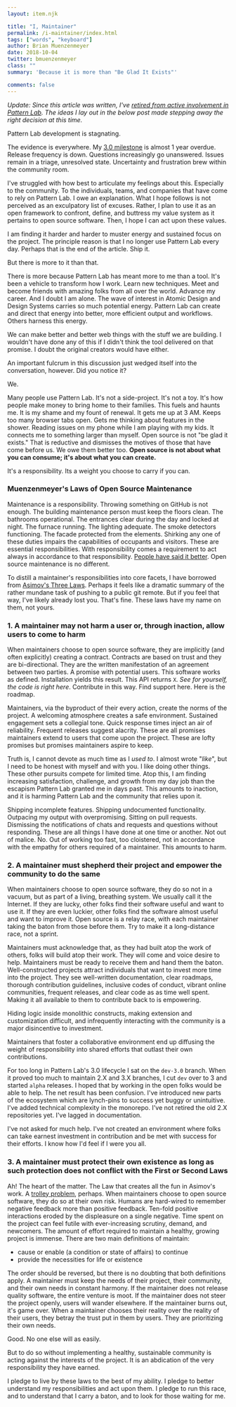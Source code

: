 ```yaml
---
layout: item.njk

title: "I, Maintainer"
permalink: /i-maintainer/index.html
tags: ["words", "keyboard"]
author: Brian Muenzenmeyer
date: 2018-10-04
twitter: bmuenzenmeyer
class: ""
summary: 'Because it is more than "Be Glad It Exists"'

comments: false
---
```


_Update: Since this article was written, I've [retired from active involvement in Pattern Lab](https://github.com/pattern-lab/patternlab-node/pull/1250). The ideas I lay out in the below post made stepping away the right decision at this time._

Pattern Lab development is stagnating.

The evidence is everywhere. My [3.0 milestone](https://github.com/pattern-lab/patternlab-node/milestone/22) is almost 1 year overdue. Release frequency is down. Questions increasingly go unanswered. Issues remain in a triage, unresolved state. Uncertainty and frustration brew within the community room.

I've struggled with how best to articulate my feelings about this. Especially to the community. To the individuals, teams, and companies that have come to rely on Pattern Lab. I owe an explanation. What I hope follows is not perceived as an exculpatory list of excuses. Rather, I plan to use it as an open framework to confront, define, and buttress my value system as it pertains to open source software. Then, I hope I can act upon these values.

I am finding it harder and harder to muster energy and sustained focus on the project. The principle reason is that I no longer use Pattern Lab every day. Perhaps that is the end of the article. Ship it.

But there is more to it than that.

There is more because Pattern Lab has meant more to me than a tool. It's been a vehicle to transform how I work. Learn new techniques. Meet and become friends with amazing folks from all over the world. Advance my career. And I doubt I am alone. The wave of interest in Atomic Design and Design Systems carries so much potential energy. Pattern Lab can create and direct that energy into better, more efficient output and workflows. Others harness this energy.

We can make better and better web things with the stuff we are building. I wouldn't have done any of this if I didn't think the tool delivered on that promise. I doubt the original creators would have either.

An important fulcrum in this discussion just wedged itself into the conversation, however. Did you notice it?

We.

Many people use Pattern Lab. It's not a side-project. It's not a toy. It's how people make money to bring home to their families. This fuels and haunts me. It is my shame and my fount of renewal. It gets me up at 3 AM. Keeps too many browser tabs open. Gets me thinking about features in the shower. Reading issues on my phone while I am playing with my kids. It connects me to something larger than myself. Open source is not "be glad it exists." That is reductive and dismisses the motives of those that have come before us. We owe them better too. **Open source is not about what you can consume; it's about what you can create.**

It's a responsibility. Its a weight you choose to carry if you can.

### Muenzenmeyer's Laws of Open Source Maintenance

Maintenance is a responsibility. Throwing something on GitHub is not enough. The building maintenance person must keep the floors clean. The bathrooms operational. The entrances clear during the day and locked at night. The furnace running. The lighting adequate. The smoke detectors functioning. The facade protected from the elements. Shirking any one of these duties impairs the capabilities of occupants and visitors. These are essential responsibilities. With responsibility comes a requirement to act always in accordance to that responsibility.
[People have said it better](https://quoteinvestigator.com/2015/07/23/great-power/). Open source maintenance is no different.

To distill a maintainer's responsibilities into core facets, I have borrowed from [Asimov's Three Laws](https://en.wikipedia.org/wiki/Three_Laws_of_Robotics). Perhaps it feels like a dramatic summary of the rather mundane task of pushing to a public git remote. But if you feel that way, I've likely already lost you. That's fine. These laws have my name on them, not yours.

### 1. A maintainer may not harm a user or, through inaction, allow users to come to harm

When maintainers choose to open source software, they are implicitly (and often explicitly) creating a contract. Contracts are based on trust and they are bi-directional. They are the written manifestation of an agreement between two parties.
A promise with potential users. This software works as defined. Installation yields this result. This API returns `X`. _See for yourself, the code is right here_. Contribute in this way. Find support here. Here is the roadmap.

Maintainers, via the byproduct of their every action, create the norms of the project. A welcoming atmosphere creates a safe environment. Sustained engagement sets a collegial tone. Quick response times inject an air of reliability. Frequent releases suggest alacrity. These are all promises maintainers extend to users that come upon the project. These are lofty promises but promises maintainers aspire to keep.

Truth is, I cannot devote as much time as I _used to_. I almost wrote "_like_", but I need to be honest with myself and with you. I like doing other things. These other pursuits compete for limited time. Atop this, I am finding increasing satisfaction, challenge, and growth from my day job than the escapism Pattern Lab granted me in days past. This amounts to inaction, and it is harming Pattern Lab and the community that relies upon it.

Shipping incomplete features. Shipping undocumented functionality. Outpacing my output with overpromising. Sitting on pull requests. Dismissing the notifications of chats and requests and questions without responding. These are all things I have done at one time or another. Not out of malice. No. Out of working too fast, too cloistered, not in accordance with the empathy for others required of a maintainer. This amounts to harm.

### 2. A maintainer must shepherd their project and empower the community to do the same

When maintainers choose to open source software, they do so not in a vacuum, but as part of a living, breathing system. We usually call it the Internet. If they are lucky, other folks find their software useful and want to use it. If they are even luckier, other folks find the software almost useful and want to improve it. Open source is a relay race, with each maintainer taking the baton from those before them. Try to make it a long-distance race, not a sprint.

Maintainers must acknowledge that, as they had built atop the work of others, folks will build atop their work. They will come and voice desire to help. Maintainers must be ready to receive them and hand them the baton. Well-constructed projects attract individuals that want to invest more time into the project. They see well-written documentation, clear roadmaps, thorough contribution guidelines, inclusive codes of conduct, vibrant online communities, frequent releases, and clear code as as time well spent. Making it all available to them to contribute back to is empowering.

Hiding logic inside monolithic constructs, making extension and customization difficult, and infrequently interacting with the community is a major disincentive to investment.

Maintainers that foster a collaborative environment end up diffusing the weight of responsibility into shared efforts that outlast their own contributions.

For too long in Pattern Lab's 3.0 lifecycle I sat on the `dev-3.0` branch. When it proved too much to maintain 2.X and 3.X branches, I cut `dev` over to 3 and started `alpha` releases. I hoped that by working in the open folks would be able to help. The net result has been confusion. I've introduced new parts of the ecosystem which are lynch-pins to success yet buggy or unintuitive. I've added technical complexity in the monorepo. I've not retired the old 2.X repositories yet. I've lagged in documentation.

I've not asked for much help. I've not created an environment where folks can take earnest investment in contribution and be met with success for their efforts. I know how I'd feel if I were you all.

### 3. A maintainer must protect their own existence as long as such protection does not conflict with the First or Second Laws

Ah! The heart of the matter. The Law that creates all the fun in Asimov's work. A [trolley problem](https://en.wikipedia.org/wiki/Trolley_problem), perhaps. When maintainers choose to open source software, they do so at their own risk. Humans are hard-wired to remember negative feedback more than positive feedback. Ten-fold positive interactions eroded by the displeasure on a single negative. Time spent on the project can feel futile with ever-increasing scrutiny, demand, and newcomers. The amount of effort required to maintain a healthy, growing project is immense. There are two main definitions of maintain:

- cause or enable (a condition or state of affairs) to continue
- provide the necessities for life or existence

The order should be reversed, but there is no doubting that both definitions apply. A maintainer must keep the needs of their project, their community, and their own needs in constant harmony. If the maintainer does not release quality software, the entire venture is moot. If the maintainer does not steer the project openly, users will wander elsewhere. If the maintainer burns out, it's game over. When a maintainer chooses their reality over the reality of their users, they betray the trust put in them by users. They are prioritizing their own needs.

Good. No one else will as easily.

But to do so without implementing a healthy, sustainable community is acting against the interests of the project. It is an abdication of the very responsibility they have earned.

I pledge to live by these laws to the best of my ability. I pledge to better understand my responsibilities and act upon them. I pledge to run this race, and to understand that I carry a baton, and to look for those waiting for me.
